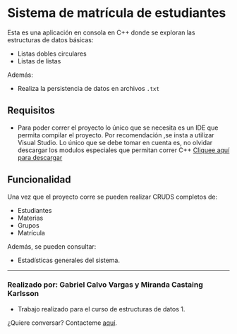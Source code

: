 # Sistema de matrícula de estudiantes

Esta es una aplicación en consola en C++ donde se exploran las estructuras de datos básicas:

- Listas dobles circulares
- Listas de listas

Además:
- Realiza la persistencia de datos en archivos ```.txt```

## Requisitos

- Para poder correr el proyecto lo único que se necesita es un IDE que permita compilar el proyecto.  Por recomendación ,se insta a utilizar Visual Studio. 
Lo único que se debe tomar en cuenta es, no olvidar descargar los modulos especiales que permitan correr C++ [Cliquee aquí para descargar](https://visualstudio.microsoft.com/es/vs/)

## Funcionalidad

Una vez que el proyecto corre se pueden realizar CRUDS completos de:
   - Estudiantes
   - Materias
   - Grupos
   - Matrícula

Además, se pueden consultar:
   - Estadísticas generales del sistema.

   
___

### Realizado por: Gabriel Calvo Vargas y Miranda Castaing Karlsson 

- Trabajo realizado para el curso de estructuras de datos 1.

¿Quiere conversar? Contacteme [aquí](https://www.linkedin.com/in/gabriel-calvo-vargas-932b3357/). 
